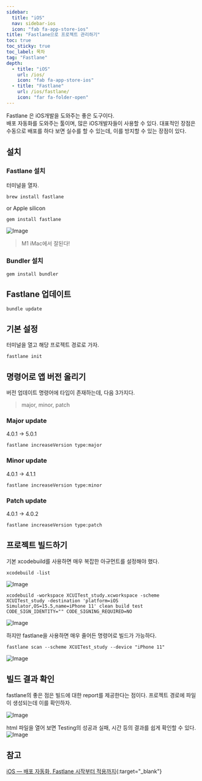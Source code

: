 ```yaml
---
sidebar:
  title: "iOS"
  nav: sidebar-ios
  icon: "fab fa-app-store-ios"
title: "Fastlane으로 프로젝트 관리하기"
toc: true
toc_sticky: true
toc_label: 목차
tag: "Fastlane"
depth:
  - title: "iOS"
    url: /ios/
    icon: "fab fa-app-store-ios"
  - title: "Fastlane"
    url: /ios/fastlane/
    icon: "far fa-folder-open"
---
```

Fastlane 은 iOS개발을 도와주는 좋은 도구이다.    
배포 자동화를 도와주는 툴이며, 많은 iOS개발자들이 사용할 수 있다.
대표적인 장점은 수동으로 배포를 하다 보면 실수를 할 수 있는데, 이를 방지할 수 있는 장점이 있다.   

## 설치
### Fastlane 설치
터미널을 열자.
```
brew install fastlane
```

or Apple silicon

```
gem install fastlane
```
![Image](https://drive.google.com/uc?export=view&id=1y39DEbx2BHRvDCA5WvNMNNLSDwcynSHd)  
>M1 iMac에서 잘된다!

### Bundler 설치
```
gem install bundler
```

## Fastlane 업데이트
```
bundle update
```

## 기본 설정
터미널을 열고 해당 프로젝트 경로로 가자.
```
fastlane init
```

## 명령어로 앱 버전 올리기
버전 업데이트 명령어에 타입이 존재하는데, 다음 3가지다.  
>major, minor, patch    

### Major update 
4.0.1 -> 5.0.1
```
fastlane increaseVersion type:major 
```

### Minor update
4.0.1 -> 4.1.1
```
fastlane increaseVersion type:minor 
```

### Patch update
4.0.1 -> 4.0.2
```
fastlane increaseVersion type:patch 
```

## 프로젝트 빌드하기
기본 xcodebuild를 사용하면 매우 복잡한 아규먼트를 설정해야 했다.  
```
xcodebuild -list
```
![Image](https://drive.google.com/uc?export=view&id=1VTtMxeCjAghwyrL1EJo9pgu1h9qYChXX)  
```
xcodebuild -workspace XCUITest_study.xcworkspace -scheme XCUITest_study -destination 'platform=iOS Simulator,OS=15.5,name=iPhone 11' clean build test CODE_SIGN_IDENTITY="" CODE_SIGNING_REQUIRED=NO
```
![Image](https://drive.google.com/uc?export=view&id=139nuz6qKuTibr-2wlFXgGcWttcjHqAn4)  

하지만 fastlane을 사용하면 매우 줄어든 명령어로 빌드가 가능하다.  
```
fastlane scan --scheme XCUITest_study --device "iPhone 11"
```
![Image](https://drive.google.com/uc?export=view&id=12ZRossBbflF-8KHeEJovKITZH42FVvzk)  

## 빌드 결과 확인
fastlane의 좋은 점은 빌드에 대한 report를 제공한다는 점이다.
프로젝트 경로에 파일이 생성되는데 이를 확인하자.

![Image](https://drive.google.com/uc?export=view&id=1guwjfa_OYYCGQe9yrBmVS8zC6KS7D3IO)  

html 파일을 열어 보면 Testing의 성공과 실패, 시간 등의 결과를 쉽게 확인할 수 있다.
![Image](https://drive.google.com/uc?export=view&id=1hh5Yw_RMRHntJYwB3eONHKK64znLtezg)  

## 참고
[<i class="fas fa-link"></i> iOS — 배포 자동화, Fastlane 시작부터 적용까지](https://medium.com/hcleedev/ios-%EB%B0%B0%ED%8F%AC-%EC%9E%90%EB%8F%99%ED%99%94-fastlane-%EC%8B%9C%EC%9E%91%EB%B6%80%ED%84%B0-%EC%A0%81%EC%9A%A9%EA%B9%8C%EC%A7%80-3d9107cdc3b4){:target="_blank"}

